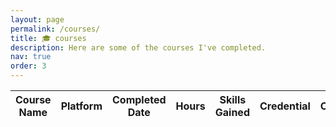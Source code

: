 ```yaml
---
layout: page
permalink: /courses/
title: 🎓 courses
description: Here are some of the courses I've completed.
nav: true
order: 3
---
```


<table
  data-click-to-select="false"
  data-height="780"
  data-pagination="true"
  data-search="true"
  data-toggle="table"
  data-url="{{ '/assets/json/courses.json' | relative_url }}">
  <thead>
    <tr>
      <th data-field="name" data-halign="left" data-align="left" data-sortable="true">Course Name</th>
      <th data-field="platform" data-halign="left" data-align="left" data-sortable="true">Platform</th>
      <th data-field="date" data-halign="left" data-align="left" data-sortable="true">Completed Date</th>
      <th data-field="hours" data-halign="right" data-align="right" data-sortable="true">Hours</th>
      <th data-field="skills" data-halign="left" data-align="left" data-sortable="true">Skills Gained</th>
      <th data-field="credential" data-halign="left" data-align="left" data-sortable="true">Credential</th>
      <th data-field="certificate" data-halign="left" data-align="left" data-sortable="true">Certificate</th>
    </tr>
  </thead>
</table>
